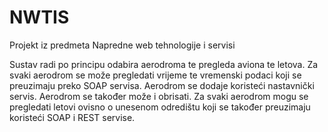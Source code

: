 # NWTIS
Projekt iz predmeta Napredne web tehnologije i servisi

Sustav radi po principu odabira aerodroma te pregleda aviona te letova. Za svaki aerodrom se može pregledati vrijeme te vremenski podaci koji se preuzimaju preko SOAP servisa. Aerodrom se dodaje koristeći nastavnički servis. Aerodrom se također može i obrisati. Za svaki aerodrom mogu se pregledati letovi ovisno o unesenom odredištu koji se također preuzimaju koristeći SOAP i REST servise.
